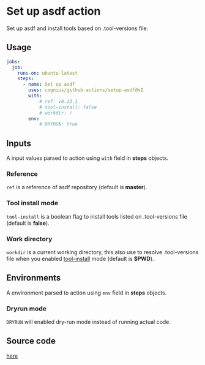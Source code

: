 # Set up asdf action

Set up asdf and install tools based on .tool-versions file.

## Usage

```yaml
jobs:
  job:
    runs-on: ubuntu-latest
    steps:
      - name: Set up asdf
        uses: cognius/github-actions/setup-asdf@v2
        with:
            # ref: v0.13.1
            # tool-install: false
            # workdir: /
        env:
            # DRYRUN: true
```

## Inputs

A input values parsed to action using `with` field in **steps** objects.

### Reference

`ref` is a reference of asdf repository (default is **master**).

### Tool install mode

`tool-install` is a boolean flag to install tools listed
on .tool-versions file (default is **false**).

### Work directory

`workdir` is a current working directory,
this also use to resolve .tool-versions file when
you enabled [tool-install](#tool-install-mode) mode (default is **$PWD**).

## Environments

A environment parsed to action using `env` field in **steps** objects.

### Dryrun mode

`DRYRUN` will enabled dry-run mode instead of running actual code.

## Source code

[here](https://github.com/cognius/github-actions/tree/v2/.actions/src/setup-asdf)
